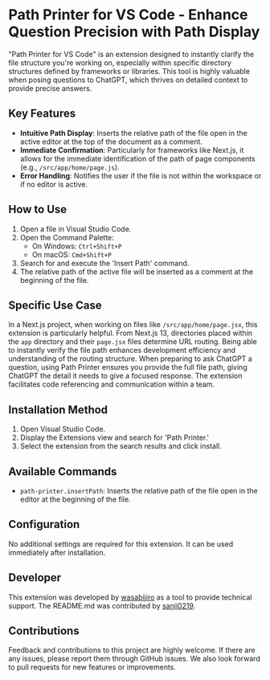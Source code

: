 # Path Printer for VS Code - Enhance Question Precision with Path Display

"Path Printer for VS Code" is an extension designed to instantly clarify the file structure you're working on, especially within specific directory structures defined by frameworks or libraries. This tool is highly valuable when posing questions to ChatGPT, which thrives on detailed context to provide precise answers.

## Key Features

- **Intuitive Path Display**: Inserts the relative path of the file open in the active editor at the top of the document as a comment.
- **Immediate Confirmation**: Particularly for frameworks like Next.js, it allows for the immediate identification of the path of page components (e.g., `/src/app/home/page.js`).
- **Error Handling**: Notifies the user if the file is not within the workspace or if no editor is active.

## How to Use

1. Open a file in Visual Studio Code.
2. Open the Command Palette:
   - On Windows: `Ctrl+Shift+P`
   - On macOS: `Cmd+Shift+P`
3. Search for and execute the 'Insert Path' command.
4. The relative path of the active file will be inserted as a comment at the beginning of the file.

## Specific Use Case

In a Next.js project, when working on files like `/src/app/home/page.jsx`, this extension is particularly helpful. From Next.js 13, directories placed within the `app` directory and their `page.jsx` files determine URL routing. Being able to instantly verify the file path enhances development efficiency and understanding of the routing structure. When preparing to ask ChatGPT a question, using Path Printer ensures you provide the full file path, giving ChatGPT the detail it needs to give a focused response. The extension facilitates code referencing and communication within a team.

## Installation Method

1. Open Visual Studio Code.
2. Display the Extensions view and search for 'Path Printer.'
3. Select the extension from the search results and click install.

## Available Commands

- `path-printer.insertPath`: Inserts the relative path of the file open in the editor at the beginning of the file.

## Configuration

No additional settings are required for this extension. It can be used immediately after installation.

## Developer

This extension was developed by [wasabijiro](https://github.com/wasabijiro) as a tool to provide technical support. The README.md was contributed by [sanji0219](https://github.com/sanji0219).

## Contributions

Feedback and contributions to this project are highly welcome. If there are any issues, please report them through GitHub issues. We also look forward to pull requests for new features or improvements.
